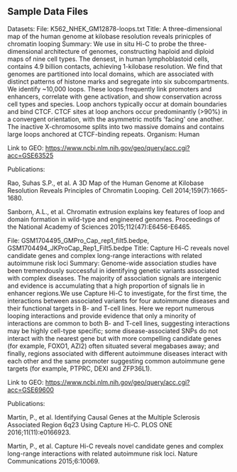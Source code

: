 ## Sample Data Files

Datasets:
File: K562_NHEK_GM12878-loops.txt
Title: A three-dimensional map of the human genome at kilobase resolution reveals prinicples of chromatin looping
Summary: We use in situ Hi-C to probe the three-dimensional architecture of genomes, constructing haploid and diploid maps of nine cell types. The densest, in human lymphoblastoid cells, contains 4.9 billion contacts, achieving 1-kilobase resolution. We find that genomes are partitioned into local domains, which are associated with distinct patterns of histone marks and segregate into six subcompartments. We identify ~10,000 loops. These loops frequently link promoters and enhancers, correlate with gene activation, and show conservation across cell types and species. Loop anchors typically occur at domain boundaries and bind CTCF. CTCF sites at loop anchors occur predominantly (>90%) in a convergent orientation, with the asymmetric motifs 'facing' one another. The inactive X-chromosome splits into two massive domains and contains large loops anchored at CTCF-binding repeats. 
Organism: Human

Link to GEO: https://www.ncbi.nlm.nih.gov/geo/query/acc.cgi?acc=GSE63525 

Publications: 

Rao, Suhas S.P., et al. A 3D Map of the Human Genome at Kilobase Resolution Reveals Principles of Chromatin Looping. Cell 2014;159(7):1665-1680.

Sanborn, A.L., et al. Chromatin extrusion explains key features of loop and domain formation in wild-type and engineered genomes. Proceedings of the National Academy of Sciences 2015;112(47):E6456-E6465.

File: GSM1704495_GMPro_Cap_rep1_filt5.bedpe, GSM1704494_JKProCap_Rep1_Filt5.bedpe
Title: Capture Hi-C reveals novel candidate genes and complex long-range interactions with related autoimmune risk loci
Summary: Genome-wide association studies have been tremendously successful in identifying genetic variants associated with complex diseases. The majority of association signals are intergenic and evidence is accumulating that a high proportion of signals lie in enhancer regions.We use Capture Hi-C to investigate, for the first time, the interactions between associated variants for four autoimmune diseases and their functional targets in B- and T-cell lines. Here we report numerous looping interactions and provide evidence that only a minority of interactions are common to both B- and T-cell lines, suggesting interactions may be highly cell-type specific; some disease-associated SNPs do not interact with the nearest gene but with more compelling candidate genes (for example, FOXO1, AZI2) often situated several megabases away; and finally, regions associated with different autoimmune diseases interact with each other and the same promoter suggesting common autoimmune gene targets (for example, PTPRC, DEXI and ZFP36L1). 

Link to GEO: https://www.ncbi.nlm.nih.gov/geo/query/acc.cgi?acc=GSE69600 

Publications: 

Martin, P., et al. Identifying Causal Genes at the Multiple Sclerosis Associated Region 6q23 Using Capture Hi-C. PLOS ONE 2016;11(11):e0166923.

Martin, P., et al. Capture Hi-C reveals novel candidate genes and complex long-range interactions with related autoimmune risk loci. Nature Communications 2015;6:10069.
